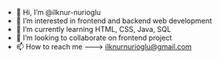 - 👋 Hi, I’m @ilknur-nurioglu
- 👀 I’m interested in frontend and backend web development
- 🌱 I’m currently learning HTML, CSS, Java, SQL
- 💞️ I’m looking to collaborate on frontend project
- 📫 How to reach me ---> ilknurnurioglu@gmail.com

<!---
ilknur-nurioglu/ilknur-nurioglu is a ✨ special ✨ repository because its `README.md` (this file) appears on your GitHub profile.
You can click the Preview link to take a look at your changes.
--->
